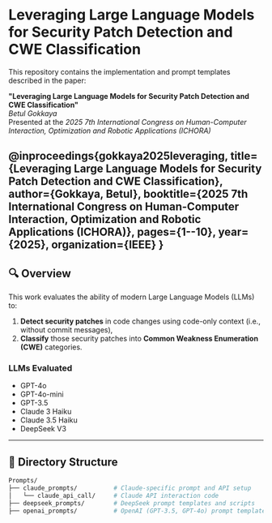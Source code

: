 # Leveraging Large Language Models for Security Patch Detection and CWE Classification

This repository contains the implementation and prompt templates described in the paper:

**"Leveraging Large Language Models for Security Patch Detection and CWE Classification"**  
*Betul Gokkaya*  
Presented at the *2025 7th International Congress on Human-Computer Interaction, Optimization and Robotic Applications (ICHORA)*

@inproceedings{gokkaya2025leveraging,
  title={Leveraging Large Language Models for Security Patch Detection and CWE Classification},
  author={Gokkaya, Betul},
  booktitle={2025 7th International Congress on Human-Computer Interaction, Optimization and Robotic Applications (ICHORA)},
  pages={1--10},
  year={2025},
  organization={IEEE}
}
---

## 🔍 Overview

This work evaluates the ability of modern Large Language Models (LLMs) to:
1. **Detect security patches** in code changes using code-only context (i.e., without commit messages),
2. **Classify** those security patches into **Common Weakness Enumeration (CWE)** categories.

### LLMs Evaluated
- GPT-4o
- GPT-4o-mini
- GPT-3.5
- Claude 3 Haiku
- Claude 3.5 Haiku
- DeepSeek V3

---

## 📁 Directory Structure

```bash
Prompts/
├── claude_prompts/          # Claude-specific prompt and API setup
│   └── claude_api_call/     # Claude API interaction code
├── deepseek_prompts/        # DeepSeek prompt templates and scripts
├── openai_prompts/          # OpenAI (GPT-3.5, GPT-4o) prompt templates and code

